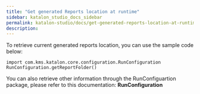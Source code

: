 ```yaml
---
title: "Get generated Reports location at runtime" 
sidebar: katalon_studio_docs_sidebar
permalink: katalon-studio/docs/get-generated-reports-location-at-runtime.html 
description: 
---
```

To retrieve current generated reports location, you can use the sample code below:

```
import com.kms.katalon.core.configuration.RunConfiguration
RunConfiguration.getReportFolder()
```

You can also retrieve other information through the RunConfiguartion package, please refer to this documentation: **RunConfiguration**